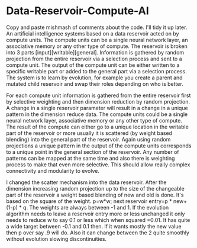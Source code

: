 # Data-Reservoir-Compute-AI
Copy and paste mishmash of comments about the code.  I'll tidy it up later.
An artificial intelligence systems based on a data reservoir acted on by compute units.  The compute units can be a single neural network layer, an associative memory or any other type of compute.  The reservoir is broken into 3 parts 
[input][writable][general].
Information is gathered by random projection from the entire reservoir via a selection process and sent to a compute unit.  The output of the compute unit can be either written to a specific writable part or added to the general part via a selection process.  The system is to learn by evolution, for example you create a parent and mutated child reservoir and swap their roles depending on who is better.


For each compute unit information is gathered from the entire reservoir first by selective weighting and then dimension reduction by random projection. A change in a single reservoir parameter will result in a change in a unique pattern in the dimension reduce data.  The compute units could be a single neural network layer, associative memory or any other type of compute.   The result of the compute can either go to a unique location in the writable part of the reservoir or more usually it is scattered (by weight based blending) into the general part of the reservoir.  Again using random projections a unique pattern in the output of the compute units corresponds to a unique point in the general section of the reservoir.  Any number of patterns can be mapped at the same time and also there is weighting process to make that even more selective.  This should allow really complex connectivity and modularity to evolve.

I changed the scatter mechanism into the data reservoir.  After the dimension increasing random projection up to the size of the changeable part of the reservoir a weight based blending of new and old is done.  It's based on the square of the weight.  p=w*w;  next reservoir entry=p * new+(1-p) * q.
The weights are always between -1 and 1.  If the evolution algorithm needs to leave a reservoir entry more or less unchanged it only needs to reduce w to say 0.1 or less which when squared =0.01.  It has quite a wide target between -0.1 and 0.1 then.  If it wants mostly the new value then p over say .9 will do.
Also it can change between the 2 quite smoothly without evolution slowing discontinuities.  
